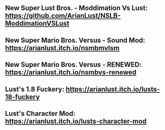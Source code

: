 ## New Super Lust Bros. - Moddimation Vs Lust: https://github.com/ArianLust/NSLB-ModdimationVSLust
## New Super Mario Bros. Versus - Sound Mod: https://arianlust.itch.io/nsmbmvlsm
## New Super Mario Bros. Versus - RENEWED: https://arianlust.itch.io/nsmbvs-renewed
## Lust's 1.8 Fuckery: https://arianlust.itch.io/lusts-18-fuckery
## Lust's Character Mod: https://arianlust.itch.io/lusts-character-mod
